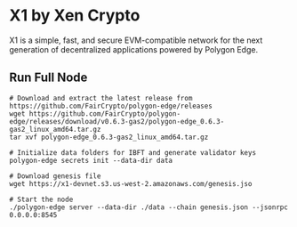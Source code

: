 # X1 by Xen Crypto

X1 is a simple, fast, and secure EVM-compatible network for the next generation of decentralized applications powered by Polygon Edge.

## Run Full Node

```shell
# Download and extract the latest release from https://github.com/FairCrypto/polygon-edge/releases
wget https://github.com/FairCrypto/polygon-edge/releases/download/v0.6.3-gas2/polygon-edge_0.6.3-gas2_linux_amd64.tar.gz
tar xvf polygon-edge_0.6.3-gas2_linux_amd64.tar.gz

# Initialize data folders for IBFT and generate validator keys
polygon-edge secrets init --data-dir data

# Download genesis file
wget https://x1-devnet.s3.us-west-2.amazonaws.com/genesis.jso

# Start the node
./polygon-edge server --data-dir ./data --chain genesis.json --jsonrpc 0.0.0.0:8545
```
